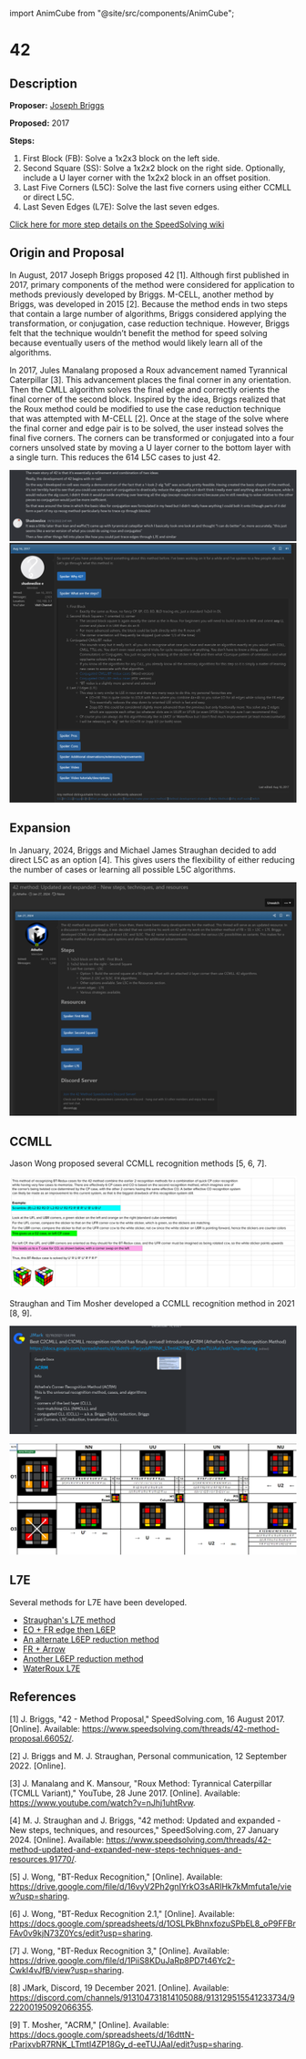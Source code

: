 import AnimCube from "@site/src/components/AnimCube";

# 42

<AnimCube params="config=../../ExhibitConfig.txt&facelets=ldldydldlwwwdwdlwwlbbdbdldllggdgdlggldlooooooldldrrlrr" width="400px" height="400px" />

## Description

**Proposer:** [Joseph Briggs](CubingContributors/MethodDevelopers.md#briggs-joseph-shadowslice)

**Proposed:** 2017

**Steps:**

1. First Block (FB): Solve a 1x2x3 block on the left side.
2. Second Square (SS): Solve a 1x2x2 block on the right side. Optionally, include a U layer corner with the 1x2x2 block in an offset position.
3. Last Five Corners (L5C): Solve the last five corners using either CCMLL or direct L5C.
4. Last Seven Edges (L7E): Solve the last seven edges.

[Click here for more step details on the SpeedSolving wiki](https://www.speedsolving.com/wiki/index.php/42)

## Origin and Proposal

In August, 2017 Joseph Briggs proposed 42 [1]. Although first published in 2017, primary components of the method were considered for application to methods previously developed by Briggs. M-CELL, another method by Briggs, was developed in 2015 [2]. Because the method ends in two steps that contain a large number of algorithms, Briggs considered applying the transformation, or conjugation, case reduction technique. However, Briggs felt that the technique wouldn’t benefit the method for speed solving because eventually users of the method would likely learn all of the algorithms.

In 2017, Jules Manalang proposed a Roux advancement named Tyrannical Caterpillar [3]. This advancement places the final corner in any orientation. Then the CMLL algorithm solves the final edge and correctly orients the final corner of the second block. Inspired by the idea, Briggs realized that the Roux method could be modified to use the case reduction technique that was attempted with M-CELL [2]. Once at the stage of the solve where the final corner and edge pair is to be solved, the user instead solves the final five corners. The corners can be transformed or conjugated into a four corners unsolved state by moving a U layer corner to the bottom layer with a single turn. This reduces the 614 L5C cases to just 42.

![](img/42/Origin.png)
![](img/42/Proposal.png)

## Expansion

In January, 2024, Briggs and Michael James Straughan decided to add direct L5C as an option [4]. This gives users the flexibility of either reducing the number of cases or learning all possible L5C algorithms.

![](img/42/Expansion.png)

## CCMLL

Jason Wong proposed several CCMLL recognition methods [5, 6, 7].

![Jason Wong Recognition](img/42/JWongRecognition.png)

Straughan and Tim Mosher developed a CCMLL recognition method in 2021 [8, 9].

![ATCRM Release](img/42/ATCRMRelease.png)

![ATCRM Recognition](img/42/ATCRMScreenshot.png)

## L7E

Several methods for L7E have been developed.

- [Straughan's L7E method](https://sites.google.com/site/athefre/steps/l7e?authuser=0)
- [EO + FR edge then L6EP](https://docs.google.com/spreadsheets/d/1d0-2ttUQBjNjgSZJrEQMEGHCCRxw14vJ1F6olCUVIkc/edit#gid=833116945)
- [An alternate L6EP reduction method](https://docs.google.com/spreadsheets/d/1cFVvfpsqt-pQ27sO2vBpKn22Nw_mzZN8yqGFQd7kpv8/edit#gid=0)
- [FR + Arrow](https://docs.google.com/spreadsheets/d/1RnZ5RtPG1s2gWCaEqYMBAWUkU3eNg9NAKSj28rl3qGQ/edit#gid=265375165)
- [Another L6EP reduction method](https://docs.google.com/spreadsheets/d/1H3BP9ltsxkkgJ_uZReW0ojY3jdWuYPMv5XHwJu7cFHc/edit#gid=0)
- [WaterRoux L7E](https://drive.google.com/file/d/0B2QnZ3uD6I8kbnRRM0sxSDhHbkk/view?resourcekey=0-qdSGIer86IJXhHwPtxKB3w)

## References

[1] 	J. Briggs, "42 - Method Proposal," SpeedSolving.com, 16 August 2017. [Online]. Available: https://www.speedsolving.com/threads/42-method-proposal.66052/.

[2] 	J. Briggs and M. J. Straughan, Personal communication, 12 September 2022. [Online]. 

[3] 	J. Manalang and K. Mansour, "Roux Method: Tyrannical Caterpillar (TCMLL Variant)," YouTube, 28 June 2017. [Online]. Available: https://www.youtube.com/watch?v=nJhj1uhtRvw.

[4] 	M. J. Straughan and J. Briggs, "42 method: Updated and expanded - New steps, techniques, and resources," SpeedSolving.com, 27 January 2024. [Online]. Available: https://www.speedsolving.com/threads/42-method-updated-and-expanded-new-steps-techniques-and-resources.91770/.

[5] 	J. Wong, "BT-Redux Recognition," [Online]. Available: https://drive.google.com/file/d/16vyV2Ph2gnIYrkO3sARIHk7kMmfuta1e/view?usp=sharing.

[6] 	J. Wong, "BT-Redux Recognition 2.1," [Online]. Available: https://docs.google.com/spreadsheets/d/1OSLPkBhnxfozuSPbEL8_oP9FFBrFAv0v9kjN73Z0Ycs/edit?usp=sharing.

[7] 	J. Wong, "BT-Redux Recognition 3," [Online]. Available: https://drive.google.com/file/d/1PiiS8KDuJaRp8PD7t46Yc2-CwkI4vJfB/view?usp=sharing.

[8] 	JMark, Discord, 19 December 2021. [Online]. Available: https://discord.com/channels/913104731814105088/913129515541233734/922200195092066355.

[9] 	T. Mosher, "ACRM," [Online]. Available: https://docs.google.com/spreadsheets/d/16dttN-rParjxvbR7RNK_LTmtI4ZP18Gy_d-eeTUJAaI/edit?usp=sharing.